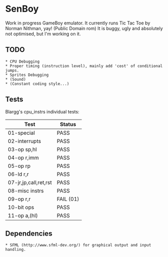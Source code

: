# SenBoy

Work in progress GameBoy emulator. It currently runs Tic Tac Toe by Norman Nithman, yay! (Public Domain rom)
It is buggy, ugly and absolutely not optimised, but I'm working on it.

## TODO
	* CPU Debugging
	* Proper timing (instruction level), mainly add 'cost' of conditional jumps.
	* Sprites Debugging
	* (Sound)
	* (Constant coding style...)

## Tests

Blargg's cpu_instrs individual tests:

Test					| Status
------------------------|--------
01-special				| PASS
02-interrupts			| PASS
03-op sp,hl				| PASS
04-op r,imm				| PASS
05-op rp				| PASS
06-ld r,r				| PASS
07-jr,jp,call,ret,rst	| PASS
08-misc instrs			| PASS
09-op r,r				| FAIL (01)
10-bit ops				| PASS
11-op a,(hl)			| PASS

## Dependencies
	* SFML (http://www.sfml-dev.org/) for graphical output and input handling.
